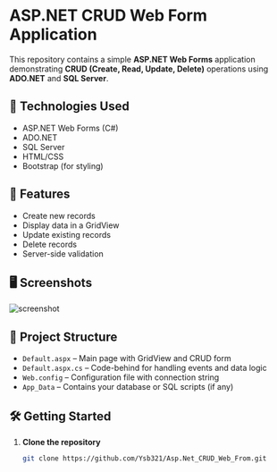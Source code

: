 # ASP.NET CRUD Web Form Application

This repository contains a simple **ASP.NET Web Forms** application demonstrating **CRUD (Create, Read, Update, Delete)** operations using **ADO.NET** and **SQL Server**.

## 🔧 Technologies Used

- ASP.NET Web Forms (C#)
- ADO.NET
- SQL Server
- HTML/CSS
- Bootstrap (for styling)

## 📌 Features

- Create new records
- Display data in a GridView
- Update existing records
- Delete records
- Server-side validation

## 🖥️ Screenshots

![screenshot](https://imagekit.io/tools/asset-public-link?detail=%7B%22name%22%3A%22Screenshot%202025-04-04%20221856.png%22%2C%22type%22%3A%22image%2Fpng%22%2C%22signedurl_expire%22%3A%222028-04-03T16%3A52%3A39.182Z%22%2C%22signedUrl%22%3A%22https%3A%2F%2Fmedia-hosting.imagekit.io%2F7197e5a7cdfb408d%2FScreenshot%25202025-04-04%2520221856.png%3FExpires%3D1838393559%26Key-Pair-Id%3DK2ZIVPTIP2VGHC%26Signature%3Do972IEFgRM0BRUAeurrMZDbpG1mCePLdOPvAREoH-Ps8IMdG8qFF1nwp5~ozMmN827mT9Mf~RpcbRhi8tnKx-IlQm7aG4WcZk221TGpT69XATiMdYWgHF2fWc8lzab~p0Sr8~VwBIS0TmgDKgAPxFgLETNS4b2-8rfgYQO287p9dl42FltqrmcD5by3A0NmpU-1MDs5IxAnL8eD5GXpHL3OhgFb6DecbvwrWshft6CSdQyd33rpgRpODQj2QhfGvCUotG9dKqSPcEx7peiAc8LVtbOwdHCgkXpQe33pCmqV-q8o9pfQbdM393YdUACXA2tgw9K9vzGUc9HcXu4M6cg__%22%7D)

## 📂 Project Structure

- `Default.aspx` – Main page with GridView and CRUD form
- `Default.aspx.cs` – Code-behind for handling events and data logic
- `Web.config` – Configuration file with connection string
- `App_Data` – Contains your database or SQL scripts (if any)

## 🛠️ Getting Started

1. **Clone the repository**
   ```bash
   git clone https://github.com/Ysb321/Asp.Net_CRUD_Web_From.git
